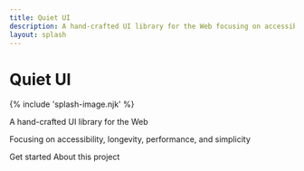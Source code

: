 ```yaml
---
title: Quiet UI
description: A hand-crafted UI library for the Web focusing on accessibility, longevity, performance, and simplicity.
layout: splash
---
```


<div class="splash">
<h1 class="visually-hidden">Quiet UI</h1>

{% include 'splash-image.njk' %}

<p class="subtitle">A hand-crafted UI library for&nbsp;the&nbsp;Web</p>

<p>Focusing on accessibility, longevity, performance,&nbsp;and&nbsp;simplicity</p>

<div class="splash-actions">

<quiet-button href="/docs/" variant="primary" size="xl" pill>
Get started
</quiet-button>

<quiet-button href="/about" appearance="text" size="xl" pill>
About this project
</quiet-button>

</div>
</div>
